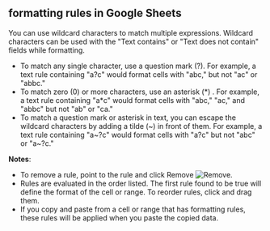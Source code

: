 ## formatting rules in Google Sheets

You can use wildcard characters to match multiple expressions. Wildcard characters can be used with the "Text contains" or "Text does not contain" fields while formatting.

* To match any single character, use a question mark (?). For example, a text rule containing "a?c" would format cells with "abc," but not "ac" or "abbc."
* To match zero (0) or more characters, use an asterisk (\*) . For example, a text rule containing "a\*c" would format cells with "abc," "ac," and "abbc" but not "ab" or "ca."
* To match a question mark or asterisk in text, you can escape the wildcard characters by adding a tilde (\~) in front of them. For example, a text rule containing "a\~?c" would format cells with "a?c" but not "abc" or "a\~?c."

**Notes**:

* To remove a rule, point to the rule and click Remove ![Remove](https://lh3.googleusercontent.com/BZ4bD0q7UU_F0Ljtv_oc3ZHPaPbdFA7Z-6jpNHxajcYmrOj1Jy1izEajlia5i6rJKnCv=w36-h36).
* Rules are evaluated in the order listed. The first rule found to be true will define the format of the cell or range. To reorder rules, click and drag them.
* If you copy and paste from a cell or range that has formatting rules, these rules will be applied when you paste the copied data.
